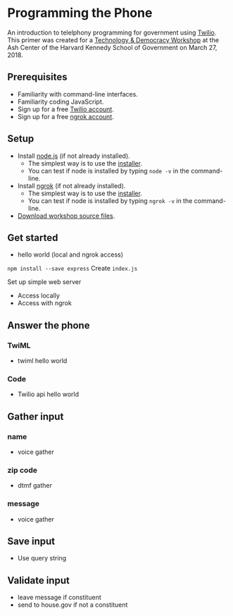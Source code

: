 # Programming the Phone

An introduction to telelphony programming for government using [Twilio](https://twilio.com). This primer was created for a [Technology & Democracy Workshop](https://ash.harvard.edu/event/technology-democracy-workshop-programming-phone) at the Ash Center of the Harvard Kennedy School of Government on March 27, 2018.

## Prerequisites
- Familiarity with command-line interfaces.
- Familiarity coding JavaScript.
- Sign up for a free [Twilio account](https://www.twilio.com/try-twilio).
- Sign up for a free [ngrok account](https://dashboard.ngrok.com/user/signup).

## Setup
- Install [node.js](https://nodejs.org) (if not already installed).
    - The simplest way is to use the [installer](https://nodejs.org).
    - You can test if node is installed by typing `node -v` in the command-line.
- Install [ngrok](https://ngrok.com/) (if not already installed).
    - The simplest way is to use the [installer](https://ngrok.com/download).
    - You can test if node is installed by typing `ngrok -v` in the command-line.
- [Download workshop source files](https://github.com/opengovfoundation/hks-programming-the-phone/).


## Get started
- hello world (local and ngrok access)

`npm install --save express`
Create `index.js`

Set up simple web server

  - Access locally
  - Access with ngrok

## Answer the phone
### TwiML
- twiml hello world

### Code
- Twilio api hello world

## Gather input
### name
- voice gather

### zip code
- dtmf gather

### message
- voice gather

## Save input
- Use query string

## Validate input
- leave message if constituent
- send to house.gov if not a constituent